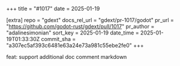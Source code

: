 +++
title = "#1017"
date = 2025-01-19

[extra]
repo = "gdext"
docs_rel_url = "gdext/pr-1017/godot"
pr_url = "https://github.com/godot-rust/gdext/pull/1017"
pr_author = "adalinesimonian"
sort_key = 2025-01-19
date_time = 2025-01-19T01:33:30Z
commit_sha = "a307ec5af393c6481e63a24e73a981c55ebe2fe0"
+++

feat: support additional doc comment markdown
